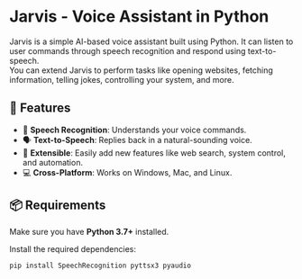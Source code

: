 # Jarvis - Voice Assistant in Python

Jarvis is a simple AI-based voice assistant built using Python. It can listen to user commands through speech recognition and respond using text-to-speech.  
You can extend Jarvis to perform tasks like opening websites, fetching information, telling jokes, controlling your system, and more.

## 🚀 Features

- 🎤 **Speech Recognition**: Understands your voice commands.
- 🗣 **Text-to-Speech**: Replies back in a natural-sounding voice.
- 🔗 **Extensible**: Easily add new features like web search, system control, and automation.
- 💻 **Cross-Platform**: Works on Windows, Mac, and Linux.

## 📦 Requirements

Make sure you have **Python 3.7+** installed.

Install the required dependencies:

```bash
pip install SpeechRecognition pyttsx3 pyaudio
```

